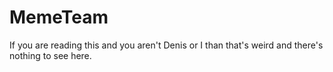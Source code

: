 # MemeTeam
If you are reading this and you aren't Denis or I than that's weird
and there's nothing to see here.
